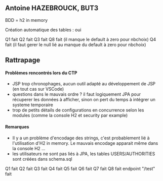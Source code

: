 ## Antoine HAZEBROUCK, BUT3

BDD = h2 in memory

Création automatique des tables : oui


Q1 fait
Q2 fait
Q3 fait
Q8 fait (il manque le default à zero pour nbchoix)
Q4 fait (il faut gerer le null lié au manque du default à zero pour nbchoix)


## Rattrapage

#### Problèmes rencontrés lors du CTP

- JSP trop chronophages, aucun outil adapté au développement de JSP (en tout cas sur VSCode)
- questions dans le mauvais ordre ? il faut logiquement JPA pour récuperer les données à afficher, sinon on pert du temps à intégrer un systeme temporaire
- trop de petits détails de configurations en concurrence selon les modules (comme la console H2 et security par example)

#### Remarques

- Il y a un problème d'encodage des strings, c'est probablement lié à l'utilisation d'H2 in memory. Le mauvais encodage apparait même dans la console H2 ...
- les utilisateurs ne sont pas liés à JPA, les tables USERS/AUTHORITIES sont créées dans schema.sql

Q1 fait
Q2 fait
Q3 fait
Q4 fait
Q5 fait
Q6 fait
Q7 fait
Q8 fait
endpoint "/test" fait